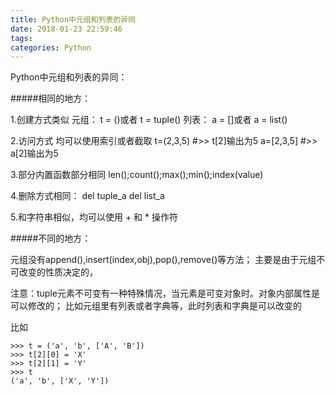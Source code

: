 ```yaml
---
title: Python中元组和列表的异同
date: 2018-01-23 22:59:46
tags: 
categories: Python
---
```

Python中元组和列表的异同：

#####相同的地方：

1.创建方式类似
元组： t = ()或者 t = tuple()
列表： a = []或者 a = list()

2.访问方式
均可以使用索引或者截取
t=(2,3,5)  #>> t[2]输出为5
a=[2,3,5]  #>> a[2]输出为5

3.部分内置函数部分相同
len();count();max();min();index(value)

4.删除方式相同：
del tuple_a
del list_a

5.和字符串相似，均可以使用 + 和 * 操作符

#####不同的地方：

元组没有append(),insert(index,obj),pop(),remove()等方法；
主要是由于元组不可改变的性质决定的，

注意：tuple元素不可变有一种特殊情况，当元素是可变对象时。对象内部属性是可以修改的；
比如元组里有列表或者字典等，此时列表和字典是可以改变的

比如

```
>>> t = ('a', 'b', ['A', 'B'])
>>> t[2][0] = 'X'
>>> t[2][1] = 'Y'
>>> t
('a', 'b', ['X', 'Y'])
```